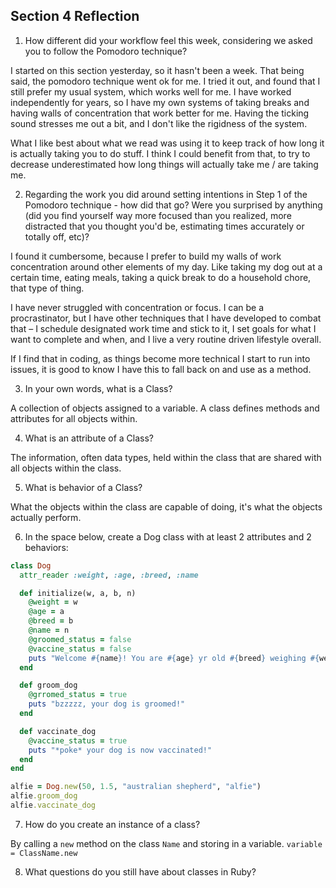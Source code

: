 ## Section 4 Reflection

1. How different did your workflow feel this week, considering we asked you to follow the Pomodoro technique?

I started on this section yesterday, so it hasn't been a week. That being said, the pomodoro technique went ok for me. I tried it out, and found that I still prefer my usual system, which works well for me. I have worked independently for years, so I have my own systems of taking breaks and having walls of concentration that work better for me. Having the ticking sound stresses me out a bit, and I don't like the rigidness of the system.

What I like best about what we read was using it to keep track of how long it is actually taking you to do stuff. I think I could benefit from that, to try to decrease underestimated how long things will actually take me / are taking me.

2. Regarding the work you did around setting intentions in Step 1 of the Pomodoro technique - how did that go? Were you surprised by anything (did you find yourself way more focused than you realized, more distracted that you thought you'd be, estimating times accurately or totally off, etc)?

I found it cumbersome, because I prefer to build my walls of work concentration around other elements of my day. Like taking my dog out at a certain time, eating meals, taking a quick break to do a household chore, that type of thing.

I have never struggled with concentration or focus. I can be a procrastinator, but I have other techniques that I have developed to combat that – I schedule designated work time and stick to it, I set goals for what I want to complete and when, and I live a very routine driven lifestyle overall.

If I find that in coding, as things become more technical I start to run into issues, it is good to know I have this to fall back on and use as a method.

3. In your own words, what is a Class?

A collection of objects assigned to a variable. A class defines methods and attributes for all objects within.  

4. What is an attribute of a Class?

The information, often data types, held within the class that are shared with all objects within the class.

5. What is behavior of a Class?

What the objects within the class are capable of doing, it's what the objects actually perform.

6. In the space below, create a Dog class with at least 2 attributes and 2 behaviors:

```rb
class Dog
  attr_reader :weight, :age, :breed, :name

  def initialize(w, a, b, n)
    @weight = w
    @age = a
    @breed = b
    @name = n
    @groomed_status = false
    @vaccine_status = false
    puts "Welcome #{name}! You are #{age} yr old #{breed} weighing #{weight} pounds."
  end

  def groom_dog
    @grromed_status = true
    puts "bzzzzz, your dog is groomed!"
  end

  def vaccinate_dog
    @vaccine_status = true
    puts "*poke* your dog is now vaccinated!"
  end
end

alfie = Dog.new(50, 1.5, "australian shepherd", "alfie")
alfie.groom_dog
alfie.vaccinate_dog
```

7. How do you create an instance of a class?

By calling a `new` method on the class `Name` and storing in a variable.
`variable = ClassName.new`

8. What questions do you still have about classes in Ruby?
